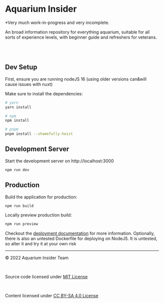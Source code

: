 # Aquarium Insider

\*Very much work-in-progress and very incomplete.

An broad information repository for everything aquarium, suitable for all sorts of experience levels, with beginner guide and refreshers for veterans.

<br/><br/>

## Dev Setup

First, ensure you are running nodeJS 16 (using older versions can&will cause issues with nuxt)

Make sure to install the dependencies:

```bash
# yarn
yarn install

# npm
npm install

# pnpm
pnpm install --shamefully-hoist
```

## Development Server

Start the development server on http://localhost:3000

```bash
npm run dev
```

## Production

Build the application for production:

```bash
npm run build
```

Locally preview production build:

```bash
npm run preview
```

Checkout the [deployment documentation](https://v3.nuxtjs.org/guide/deploy/presets) for more information.
Optionally, there is also an untested Dockerfile for deploying on NodeJS. It is untested, so alter it and try it at your own risk

<hr />

© 2022 Aquarium Insider Team

<br />

Source code licensed under
<a href="https://github.com/txuyuan/AquariumInsider-Web/blob/master/LICENSE">MIT License</a>

<br />

Content licensed under
<a href="https://creativecommons.org/licenses/by-sa/4.0/">CC BY-SA 4.0 License</a>
